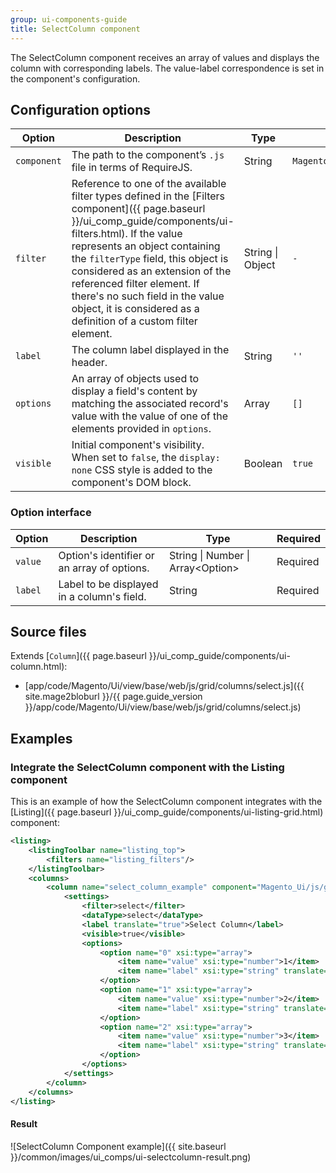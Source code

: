 ```yaml
---
group: ui-components-guide
title: SelectColumn component
---
```


The SelectColumn component receives an array of values and displays the column with corresponding labels. The value-label correspondence is set in the component's configuration.

## Configuration options

| Option | Description | Type | Default |
| --- | --- | --- | --- |
| `component` | The path to the component’s `.js` file in terms of RequireJS. | String | `Magento_Ui/js/grid/columns/select` |
| `filter` | Reference to one of the available filter types defined in the [Filters component]({{ page.baseurl }}/ui_comp_guide/components/ui-filters.html). If the value represents an object containing the `filterType` field, this object is considered as an extension of the referenced filter element. If there's no such field in the value object, it is considered as a definition of a custom filter element. | String \| Object | `-` |
| `label` | The column label displayed in the header. | String | `''` |
| `options` | An array of objects used to display a field's content by matching the associated record's value with the value of one of the elements provided in `options`. | Array | `[]` |
| `visible` | Initial component's visibility. When set to `false`, the `display: none` CSS style is added to the component's DOM block. | Boolean | `true` |

### Option interface

| Option | Description | Type | Required |
| --- | --- | --- | --- |
| `value` | Option's identifier or an array of options. | String \| Number \| Array&lt;Option&gt; | Required |
| `label` | Label to be displayed in a column's field. | String | Required |

## Source files

Extends [`Column`]({{ page.baseurl }}/ui_comp_guide/components/ui-column.html):

-  [app/code/Magento/Ui/view/base/web/js/grid/columns/select.js]({{ site.mage2bloburl }}/{{ page.guide_version }}/app/code/Magento/Ui/view/base/web/js/grid/columns/select.js)

## Examples

### Integrate the SelectColumn component with the Listing component

This is an example of how the SelectColumn component integrates with the [Listing]({{ page.baseurl }}/ui_comp_guide/components/ui-listing-grid.html) component: 

```xml
<listing>
    <listingToolbar name="listing_top">
        <filters name="listing_filters"/>
    </listingToolbar>
    <columns>
        <column name="select_column_example" component="Magento_Ui/js/grid/columns/select">
            <settings>
                <filter>select</filter>
                <dataType>select</dataType>
                <label translate="true">Select Column</label>
                <visible>true</visible>
                <options>
                    <option name="0" xsi:type="array">
                        <item name="value" xsi:type="number">1</item>
                        <item name="label" xsi:type="string" translate="true">Option #1</item>
                    </option>
                    <option name="1" xsi:type="array">
                        <item name="value" xsi:type="number">2</item>
                        <item name="label" xsi:type="string" translate="true">Option #2</item>
                    </option>
                    <option name="2" xsi:type="array">
                        <item name="value" xsi:type="number">3</item>
                        <item name="label" xsi:type="string" translate="true">Option #3</item>
                    </option>
                </options>
            </settings>
        </column>
    </columns>
</listing>
```

#### Result

![SelectColumn Component example]({{ site.baseurl }}/common/images/ui_comps/ui-selectcolumn-result.png)
